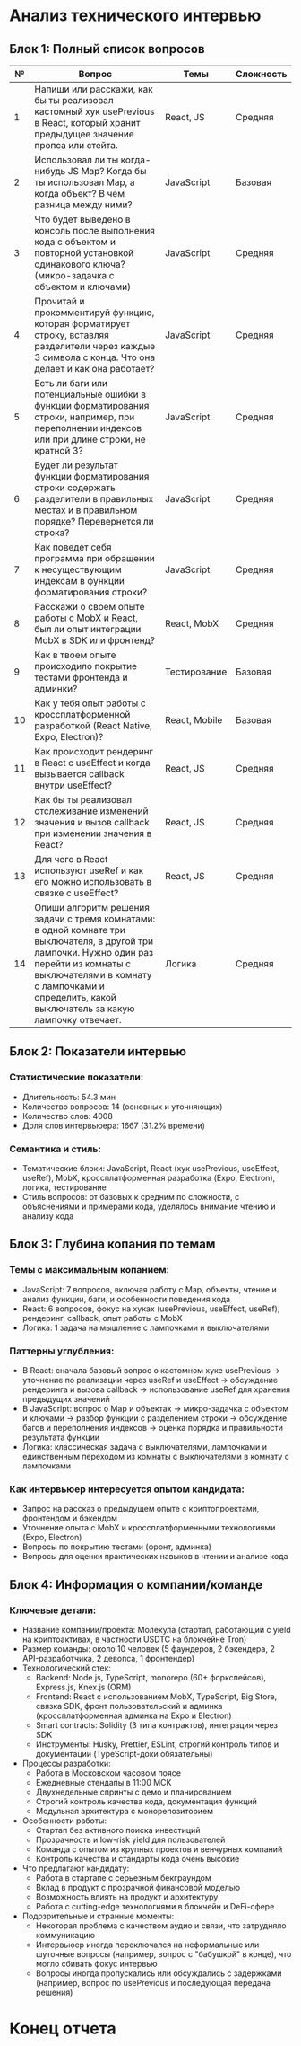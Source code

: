 # Анализ технического интервью

## Блок 1: Полный список вопросов

| №  | Вопрос                                                                                                                                                                                                                   | Темы         | Сложность          |
|-----|--------------------------------------------------------------------------------------------------------------------------------------------------------------------------------------------------------------------------|--------------|--------------------|
| 1   | Напиши или расскажи, как бы ты реализовал кастомный хук usePrevious в React, который хранит предыдущее значение пропса или стейта.                                                                                      | React, JS    | Средняя            |
| 2   | Использовал ли ты когда-нибудь JS Map? Когда бы ты использовал Map, а когда объект? В чем разница между ними?                                                                                                            | JavaScript   | Базовая            |
| 3   | Что будет выведено в консоль после выполнения кода с объектом и повторной установкой одинакового ключа? (микро-задачка с объектом и ключами)                                                                             | JavaScript   | Средняя            |
| 4   | Прочитай и прокомментируй функцию, которая форматирует строку, вставляя разделители через каждые 3 символа с конца. Что она делает и как она работает?                                                                    | JavaScript   | Средняя            |
| 5   | Есть ли баги или потенциальные ошибки в функции форматирования строки, например, при переполнении индексов или при длине строки, не кратной 3?                                                                             | JavaScript   | Средняя            |
| 6   | Будет ли результат функции форматирования строки содержать разделители в правильных местах и в правильном порядке? Перевернется ли строка?                                                                               | JavaScript   | Средняя            |
| 7   | Как поведет себя программа при обращении к несуществующим индексам в функции форматирования строки?                                                                                                                     | JavaScript   | Средняя            |
| 8   | Расскажи о своем опыте работы с MobX и React, был ли опыт интеграции MobX в SDK или фронтенд?                                                                                                                            | React, MobX  | Средняя            |
| 9   | Как в твоем опыте происходило покрытие тестами фронтенда и админки?                                                                                                                                                      | Тестирование | Базовая            |
| 10  | Как у тебя опыт работы с кроссплатформенной разработкой (React Native, Expo, Electron)?                                                                                                                                 | React, Mobile| Базовая            |
| 11  | Как происходит рендеринг в React с useEffect и когда вызывается callback внутри useEffect?                                                                                                                              | React, JS    | Средняя            |
| 12  | Как бы ты реализовал отслеживание изменений значения и вызов callback при изменении значения в React?                                                                                                                    | React, JS    | Средняя            |
| 13  | Для чего в React используют useRef и как его можно использовать в связке с useEffect?                                                                                                                                     | React, JS    | Средняя            |
| 14  | Опиши алгоритм решения задачи с тремя комнатами: в одной комнате три выключателя, в другой три лампочки. Нужно один раз перейти из комнаты с выключателями в комнату с лампочками и определить, какой выключатель за какую лампочку отвечает. | Логика       | Средняя            |

## Блок 2: Показатели интервью

### Статистические показатели:
- Длительность: 54.3 мин
- Количество вопросов: 14 (основных и уточняющих)
- Количество слов: 4008
- Доля слов интервьюера: 1667 (31.2% времени)

### Семантика и стиль:
- Тематические блоки: JavaScript, React (хук usePrevious, useEffect, useRef), MobX, кроссплатформенная разработка (Expo, Electron), логика, тестирование
- Стиль вопросов: от базовых к средним по сложности, с объяснениями и примерами кода, уделялось внимание чтению и анализу кода

## Блок 3: Глубина копания по темам

### Темы с максимальным копанием:
- JavaScript: 7 вопросов, включая работу с Map, объекты, чтение и анализ функции, баги, и особенности поведения кода
- React: 6 вопросов, фокус на хуках (usePrevious, useEffect, useRef), рендеринг, callback, опыт работы с MobX
- Логика: 1 задача на мышление с лампочками и выключателями

### Паттерны углубления:
- В React: сначала базовый вопрос о кастомном хуке usePrevious → уточнение по реализации через useRef и useEffect → обсуждение рендеринга и вызова callback → использование useRef для хранения предыдущих значений
- В JavaScript: вопрос о Map и объектах → микро-задачка с объектом и ключами → разбор функции с разделением строки → обсуждение багов и переполнения индексов → оценка порядка и правильности результата функции
- Логика: классическая задача с выключателями, лампочками и единственным переходом из комнаты с выключателями в комнату с лампочками

### Как интервьюер интересуется опытом кандидата:
- Запрос на рассказ о предыдущем опыте с криптопроектами, фронтендом и бэкендом
- Уточнение опыта с MobX и кроссплатформенными технологиями (Expo, Electron)
- Вопросы по покрытию тестами (фронт, админка)
- Вопросы для оценки практических навыков в чтении и анализе кода

## Блок 4: Информация о компании/команде

### Ключевые детали:
- Название компании/проекта: Молекула (стартап, работающий с yield на криптоактивах, в частности USDTC на блокчейне Tron)
- Размер команды: около 10 человек (5 фаундеров, 2 бэкендера, 2 API-разработчика, 2 девопса, 1 фронтендер)
- Технологический стек:
  - Backend: Node.js, TypeScript, monorepo (60+ форкспейсов), Express.js, Knex.js (ORM)
  - Frontend: React с использованием MobX, TypeScript, Big Store, связка SDK, фронт пользовательский и админка (кроссплатформенная админка на Expo и Electron)
  - Smart contracts: Solidity (3 типа контрактов), интеграция через SDK
  - Инструменты: Husky, Prettier, ESLint, строгий контроль типов и документации (TypeScript-доки обязательны)
- Процессы разработки:
  - Работа в Московском часовом поясе
  - Ежедневные стендапы в 11:00 МСК
  - Двухнедельные спринты с демо и планированием
  - Строгий контроль качества кода, документация функций
  - Модульная архитектура с монорепозиторием
- Особенности работы:
  - Стартап без активного поиска инвестиций
  - Прозрачность и low-risk yield для пользователей
  - Команда с опытом из крупных проектов и венчурных компаний
  - Контроль качества и стандарты кода очень высокие
- Что предлагают кандидату:
  - Работа в стартапе с серьезным бекграундом
  - Вклад в продукт с прозрачной финансовой моделью
  - Возможность влиять на продукт и архитектуру
  - Работа с cutting-edge технологиями в блокчейн и DeFi-сфере
- Подозрительные и странные моменты:
  - Некоторая проблема с качеством аудио и связи, что затрудняло коммуникацию
  - Интервьюер иногда переключался на неформальные или шуточные вопросы (например, вопрос с "бабушкой" в конце), что могло сбивать фокус интервью
  - Вопросы иногда пропускались или обсуждались с задержками (например, вопрос по usePrevious и последующая передача решения)

# Конец отчета